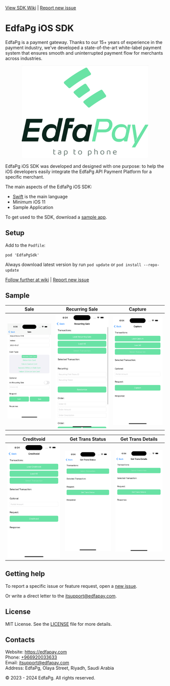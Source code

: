  [View SDK Wiki](https://github.com/edfapay/edfa-pg-ios-sdk-pod/wiki) | [Report new issue](https://github.com/edfapay/edfa-pg-ios-sdk-pod/issues/new)

 # EdfaPg iOS SDK

 EdfaPg is a payment gateway. Thanks to our 15+ years of experience in the payment industry, we’ve developed a state-of-the-art white-label payment system that ensures smooth and uninterrupted payment flow for merchants across industries.

 <p align="center">
   <a href="https://edfapay.com">
       <img src="/media/header.png" alt="EdfaPg" width="400px"/>
   </a>
 </p>

 EdfaPg iOS SDK was developed and designed with one purpose: to help the iOS developers easily integrate the EdfaPg API Payment Platform for a specific merchant. 

 The main aspects of the EdfaPg iOS SDK:

 - [Swift](https://developer.apple.com/swift/) is the main language 
 - Minimum iOS 11
 - Sample Application

 To get used to the SDK, download a [sample app](https://github.com/edfapay/edfa-pg-ios-sdk-sample).

 ## Setup

 Add to the `Podfile`:

 ```
 pod 'EdfaPgSdk'
 ```

 Always download latest version by run `pod update` or `pod install --repo-update`

 [Follow further at wiki](https://github.com/edfapay/edfa-pg-ios-sdk-pod/wiki/Setup) | [Report new issue](https://github.com/edfapay/edfa-pg-ios-sdk-pod/issues/new)

 ## Sample

 | Sale | Recurring Sale | Capture |
 |-|-|-|
 | ![](/media/sale.png) | ![](/media/recurring-sale.png) | ![](/media/capture.png) |

 | Creditvoid | Get Trans Status | Get Trans Details |
 |-|-|-|
 | ![](/media/creditvoid.png) | ![](/media/get-trans-status.png) | ![](/media/get-trans-details.png) |

 ## Getting help

 To report a specific issue or feature request, open a [new issue](https://github.com/edfapay/edfa-pg-ios-sdk-pod/issues/new).

 Or write a direct letter to the [itsupport@edfapay.com](mailto:itsupport@edfapay.com).

 ## License

 MIT License. See the [LICENSE](https://github.com/edfapay/edfa-pg-ios-sdk-pod/blob/main/LICENSE) file for more details.

 ## Contacts

 Website: https://edfapay.com  
 Phone: [+966920033633](tel:+966920033633)  
 Email: [itsupport@edfapay.com](mailto:itsupport@edfapay.com)  
 Address: EdfaPg, Olaya Street, Riyadh, Saudi Arabia

 © 2023 - 2024 EdfaPg. All rights reserved.
